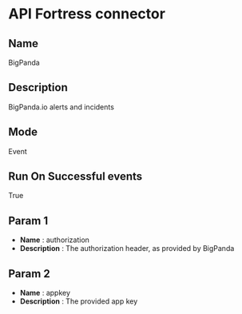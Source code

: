 # API Fortress connector

## Name
BigPanda

## Description
BigPanda.io alerts and incidents

## Mode
Event

## Run On Successful events
True

## Param 1
* **Name** : authorization
* **Description** : The authorization header, as provided by BigPanda

## Param 2
* **Name** : appkey
* **Description** : The provided app key
